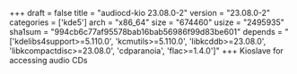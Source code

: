 +++
draft = false
title = "audiocd-kio 23.08.0-2"
version = "23.08.0-2"
categories = ['kde5']
arch = "x86_64"
size = "674460"
usize = "2495935"
sha1sum = "994cb6c77af95578bab16bab56986f99d83be601"
depends = "['kdelibs4support>=5.110.0', 'kcmutils>=5.110.0', 'libkcddb>=23.08.0', 'libkcompactdisc>=23.08.0', 'cdparanoia', 'flac>=1.4.0']"
+++
Kioslave for accessing audio CDs